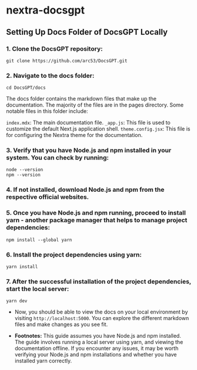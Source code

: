 # nextra-docsgpt

## Setting Up Docs Folder of DocsGPT Locally

### 1. Clone the DocsGPT repository:

```
git clone https://github.com/arc53/DocsGPT.git

```
### 2. Navigate to the docs folder:

```
cd DocsGPT/docs

```
The docs folder contains the markdown files that make up the documentation. The majority of the files are in the pages directory. Some notable files in this folder include:

`index.mdx`: The main documentation file.
`_app.js`: This file is used to customize the default Next.js application shell.
`theme.config.jsx`: This file is for configuring the Nextra theme for the documentation.

### 3. Verify that you have Node.js and npm installed in your system. You can check by running:

```
node --version
npm --version

```
### 4. If not installed, download Node.js and npm from the respective official websites.

### 5. Once you have Node.js and npm running, proceed to install yarn - another package manager that helps to manage project dependencies:

```
npm install --global yarn

```
### 6. Install the project dependencies using yarn:

```
yarn install

```
### 7. After the successful installation of the project dependencies, start the local server:

```
yarn dev

```

- Now, you should be able to view the docs on your local environment by visiting `http://localhost:5000`. You can explore the different markdown files and make changes as you see fit.

- **Footnotes:** This guide assumes you have Node.js and npm installed. The guide involves running a local server using yarn, and viewing the documentation offline. If you encounter any issues, it may be worth verifying your Node.js and npm installations and whether you have installed yarn correctly.

